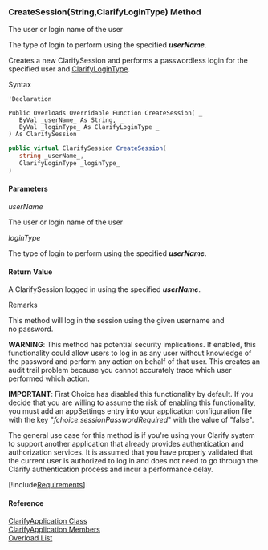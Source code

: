 ﻿### CreateSession(String,ClarifyLoginType) Method

The user or login name of the user

The type of login to perform using the specified **_userName_**.

Creates a new ClarifySession and performs a passwordless login for the specified user and [ClarifyLoginType](fcSDK~FChoice.Foundation.Clarify.ClarifyLoginType.md).

Syntax

```vbnet
'Declaration

Public Overloads Overridable Function CreateSession( _
   ByVal _userName_ As String, _
   ByVal _loginType_ As ClarifyLoginType _
) As ClarifySession
```

```csharp
public virtual ClarifySession CreateSession( 
   string _userName_,
   ClarifyLoginType _loginType_
)
```

#### Parameters

_userName_

The user or login name of the user

_loginType_

The type of login to perform using the specified **_userName_**.

#### Return Value

A ClarifySession logged in using the specified **_userName_**.

Remarks

This method will log in the session using the given username and no password.

**WARNING**: This method has potential security implications. If enabled, this functionality could allow users to log in as any user without knowledge of the password and perform any action on behalf of that user. This creates an audit trail problem because you cannot accurately trace which user performed which action.

**IMPORTANT**: First Choice has disabled this functionality by default. If you decide that you are willing to assume the risk of enabling this functionality, you must add an appSettings entry into your application configuration file with the key "_fchoice.sessionPasswordRequired_" with the value of "false".

The general use case for this method is if you're using your Clarify system to support another application that already provides authentication and authorization services. It is assumed that you have properly validated that the current user is authorized to log in and does not need to go through the Clarify authentication process and incur a performance delay.

[!include[Requirements](../partials/requirements.md)]

#### Reference

[ClarifyApplication Class](fcSDK~FChoice.Foundation.Clarify.ClarifyApplication.md)  
[ClarifyApplication Members](fcSDK~FChoice.Foundation.Clarify.ClarifyApplication_members.md)  
[Overload List](fcSDK~FChoice.Foundation.Clarify.ClarifyApplication~CreateSession.md)